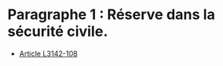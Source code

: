 # Paragraphe 1 : Réserve dans la sécurité civile.

* [Article L3142-108](./LEGIARTI000025543539.md)
